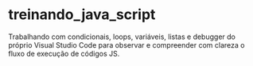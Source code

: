 # treinando_java_script
 Trabalhando com condicionais, loops, variáveis, listas e debugger do próprio Visual Studio Code para observar e compreender com clareza o fluxo de execução de códigos JS.  

